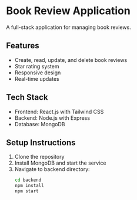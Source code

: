 # Book Review Application

A full-stack application for managing book reviews.

## Features
- Create, read, update, and delete book reviews
- Star rating system
- Responsive design
- Real-time updates

## Tech Stack
- Frontend: React.js with Tailwind CSS
- Backend: Node.js with Express
- Database: MongoDB

## Setup Instructions
1. Clone the repository
2. Install MongoDB and start the service
3. Navigate to backend directory:
   ```bash
   cd backend
   npm install
   npm start